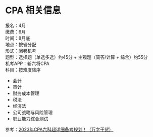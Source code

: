 # CPA 相关信息 #
报名：4月  
缴费：6月  
时间：8月底     
地点：按省分配  
形式：闭卷机考  
题型：选择题（单选多选）约45分 + 主观题（简答/计算 + 综合）约55分  
机考APP：斩六将CPA  
科目：按难度降序
 - 会计
 - 审计
 - 财务成本管理
 - 税法
 - 经济法
 - 公司战略与风险管理
 - 职业能力综合测试

参考：[2023年CPA六科超详细备考规划！（万字干货）](https://zhuanlan.zhihu.com/p/446020677)
